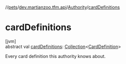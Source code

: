 //[pets](../../../index.md)/[dev.martianzoo.tfm.api](../index.md)/[Authority](index.md)/[cardDefinitions](card-definitions.md)

# cardDefinitions

[jvm]\
abstract val [cardDefinitions](card-definitions.md): [Collection](https://kotlinlang.org/api/latest/jvm/stdlib/kotlin.collections/-collection/index.html)&lt;[CardDefinition](../../dev.martianzoo.tfm.data/-card-definition/index.md)&gt;

Every card definition this authority knows about.
